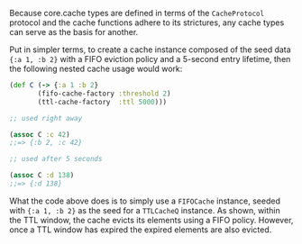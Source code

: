 Because core.cache types are defined in terms of the `CacheProtocol` protocol and the cache functions adhere to its strictures, any cache types can serve as the basis for another.

Put in simpler terms, to create a cache instance composed of the seed data `{:a 1, :b 2}` with a FIFO eviction policy and a 5-second entry lifetime, then the following nested cache usage would work:

```clojure
(def C (-> {:a 1 :b 2}
       (fifo-cache-factory :threshold 2)
       (ttl-cache-factory  :ttl 5000)))

;; used right away

(assoc C :c 42)
;;=> {:b 2, :c 42}                                                                                   

;; used after 5 seconds                                              

(assoc C :d 138)
;;=> {:d 138}
```

What the code above does is to simply use a `FIFOCache` instance, seeded with `{:a 1, :b 2}` as the seed for a `TTLCacheQ` instance.  As shown, within the TTL window, the cache evicts its elements using a FIFO policy.  However, once a TTL window has expired the expired elements are also evicted.
